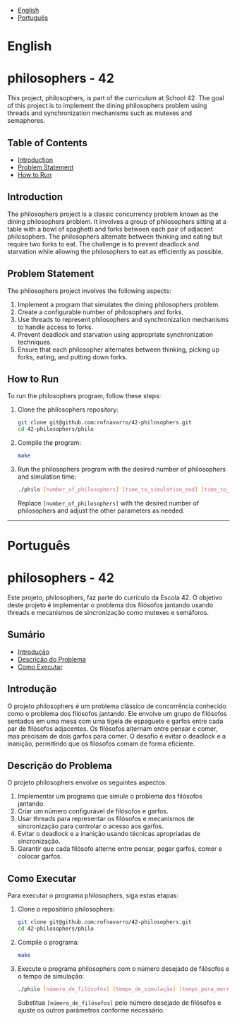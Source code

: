 - [English](#english)
- [Português](#português)

# English

# philosophers - 42

This project, philosophers, is part of the curriculum at School 42. The goal of this project is to implement the dining philosophers problem using threads and synchronization mechanisms such as mutexes and semaphores.

## Table of Contents

- [Introduction](#introduction)
- [Problem Statement](#problem-statement)
- [How to Run](#how-to-run)

## Introduction

The philosophers project is a classic concurrency problem known as the dining philosophers problem. It involves a group of philosophers sitting at a table with a bowl of spaghetti and forks between each pair of adjacent philosophers. The philosophers alternate between thinking and eating but require two forks to eat. The challenge is to prevent deadlock and starvation while allowing the philosophers to eat as efficiently as possible.

## Problem Statement

The philosophers project involves the following aspects:

1. Implement a program that simulates the dining philosophers problem.
2. Create a configurable number of philosophers and forks.
3. Use threads to represent philosophers and synchronization mechanisms to handle access to forks.
4. Prevent deadlock and starvation using appropriate synchronization techniques.
5. Ensure that each philosopher alternates between thinking, picking up forks, eating, and putting down forks.

## How to Run

To run the philosophers program, follow these steps:

1. Clone the philosophers repository:
   ```sh
   git clone git@github.com:rofnavarro/42-philosophers.git
   cd 42-philosophers/philo
   ```

2. Compile the program:
   ```sh
   make
   ```

3. Run the philosophers program with the desired number of philosophers and simulation time:
   ```sh
   ./philo [number_of_philosophers] [time_to_simulation_end] [time_to_die] [time_to_eat] [time_to_sleep]
   ```

   Replace `[number_of_philosophers]` with the desired number of philosophers and adjust the other parameters as needed.

***

# Português

# philosophers - 42

Este projeto, philosophers, faz parte do currículo da Escola 42. O objetivo deste projeto é implementar o problema dos filósofos jantando usando threads e mecanismos de sincronização como mutexes e semáforos.

## Sumário

- [Introdução](#introdução)
- [Descrição do Problema](#descrição-do-problema)
- [Como Executar](#como-executar)

## Introdução

O projeto philosophers é um problema clássico de concorrência conhecido como o problema dos filósofos jantando. Ele envolve um grupo de filósofos sentados em uma mesa com uma tigela de espaguete e garfos entre cada par de filósofos adjacentes. Os filósofos alternam entre pensar e comer, mas precisam de dois garfos para comer. O desafio é evitar o deadlock e a inanição, permitindo que os filósofos comam de forma eficiente.

## Descrição do Problema

O projeto philosophers envolve os seguintes aspectos:

1. Implementar um programa que simule o problema dos filósofos jantando.
2. Criar um número configurável de filósofos e garfos.
3. Usar threads para representar os filósofos e mecanismos de sincronização para controlar o acesso aos garfos.
4. Evitar o deadlock e a inanição usando técnicas apropriadas de sincronização.
5. Garantir que cada filósofo alterne entre pensar, pegar garfos, comer e colocar garfos.

## Como Executar

Para executar o programa philosophers, siga estas etapas:

1. Clone o repositório philosophers:
   ```sh
   git clone git@github.com:rofnavarro/42-philosophers.git
   cd 42-philosophers/philo
   ```

2. Compile o programa:
   ```sh
   make
   ```

3. Execute o programa philosophers com o número desejado de filósofos e o tempo de simulação:
   ```sh
   ./philo [número_de_filósofos] [tempo_de_simulação] [tempo_para_morrer] [tempo_para_comer] [tempo_para_dormir]
   ```

   Substitua `[número_de_filósofos]` pelo número desejado de filósofos e ajuste os outros parâmetros conforme necessário.
